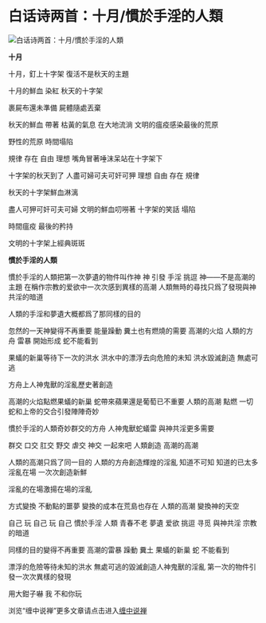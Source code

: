 白话诗两首：十月/慣於手淫的人類
====





![白话诗两首：十月/慣於手淫的人類](http://simg.sinajs.cn/blog7style/images/common/sg_trans.gif)



**十月**

十月，釘上十字架
復活不是秋天的主題


十月的鮮血
染紅
秋天的十字架

裹屍布還未準備
屍體隨處丟棄


秋天的鮮血 帶著
枯黃的氣息
在大地流淌
文明的瘟疫感染最後的荒原

野性的荒原
時間塌陷

規律  存在 自由  理想
嘴角冒著唾沫呆站在十字架下


十字架的秋天到了
人盡可婦可夫可奸可狎
理想
自由
存在
規律


秋天的十字架鮮血淋漓

盡人可狎可奸可夫可婦
文明的鮮血叨嘮著
十字架的笑話  塌陷


時間瘟疫  最後的矜持

文明的十字架上經典斑斑

**慣於手淫的人類**

慣於手淫的人類把第一次夢遺的物件叫作神
神 引發 手淫 挑逗 神——不是高潮的主題
在稱作宗教的爱欲中一次次感到異樣的高潮
人類無時的尋找只爲了發現與神共淫的暗道

人類的手淫和夢遺大概都爲了那同樣的目的

忽然的一天神變得不再重要
能量躁動  糞土也有燃燒的需要
高潮的火焰  人類的方舟
雷暴  開始形成 蛇不能看到

果蟻的新巢等待下一次的洪水
洪水中的漂浮去向危險的未知
洪水毀滅創造  無處可逃

方舟上人神鬼獸的淫亂歷史著創造

高潮的火焰點燃果蟻的新巢
蛇帶來蘋果還是葡萄已不重要
人類的高潮  點燃  一切
蛇和上帝的交合引發陣陣奇妙

慣於手淫的人類奇妙群交的方舟
人神鬼獸蛇蟻雷 與神共淫更多需要

群交 口交 肛交 野交 虐交 神交
一起來吧  人類創造 高潮的高潮

人類的高潮只爲了同一目的
人類的方舟創造輝煌的淫亂
知道不可知  知道的已太多
淫亂在場  一次次創造新鮮


淫亂的在場激揚在場的淫亂

方式變換  不動點的噩夢
變換的成本在荒島也存在
人類的高潮  變換神的天空

自己  玩 自己  玩  自己
慣於手淫  人類  青春不老
夢遺  爱欲 挑逗  寻觅
與神共淫  宗教的暗道


同樣的目的變得不再重要
高潮的雷暴 躁動 糞土
果蟻的新巢 蛇 不能看到


漂浮的危險等待未知的洪水
無處可逃的毀滅創造人神鬼獸的淫亂
第一次的物件引發一次次異樣的發現

用大鉗子嚇 我 不和你玩

浏览“缠中说禅”更多文章请点击进入[缠中说禅](http://blog.sina.com.cn/m/chzhshch)

